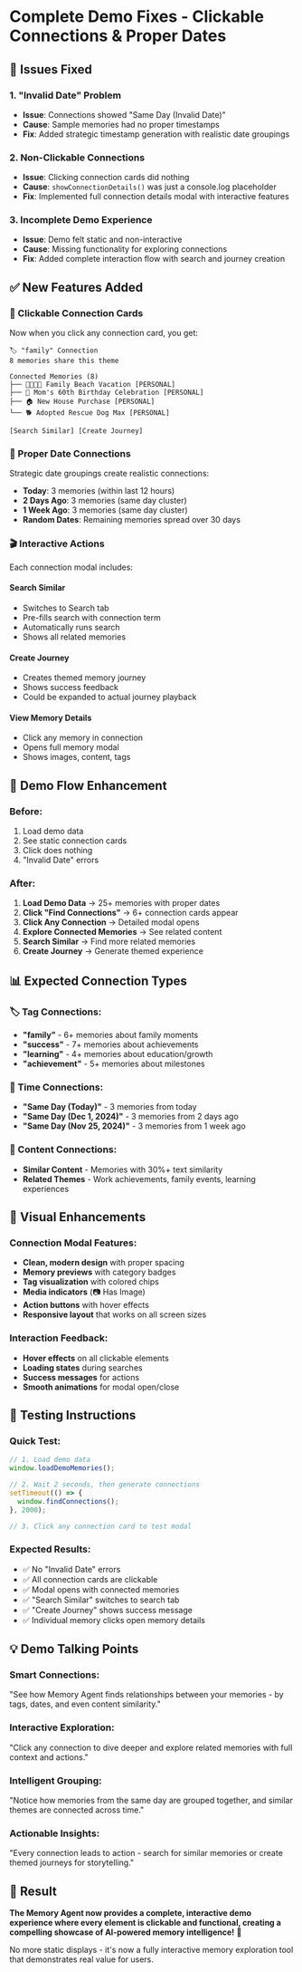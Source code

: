 # Complete Demo Fixes - Clickable Connections & Proper Dates

## 🐛 **Issues Fixed**

### **1. "Invalid Date" Problem**
- **Issue**: Connections showed "Same Day (Invalid Date)" 
- **Cause**: Sample memories had no proper timestamps
- **Fix**: Added strategic timestamp generation with realistic date groupings

### **2. Non-Clickable Connections**
- **Issue**: Clicking connection cards did nothing
- **Cause**: `showConnectionDetails()` was just a console.log placeholder
- **Fix**: Implemented full connection details modal with interactive features

### **3. Incomplete Demo Experience**
- **Issue**: Demo felt static and non-interactive
- **Cause**: Missing functionality for exploring connections
- **Fix**: Added complete interaction flow with search and journey creation

## ✅ **New Features Added**

### **🔗 Clickable Connection Cards**
Now when you click any connection card, you get:

```
🏷️ "family" Connection
8 memories share this theme

Connected Memories (8)
├── 👨‍👩‍👧‍👦 Family Beach Vacation [PERSONAL]
├── 🎂 Mom's 60th Birthday Celebration [PERSONAL] 
├── 🏠 New House Purchase [PERSONAL]
└── 🐕 Adopted Rescue Dog Max [PERSONAL]

[Search Similar] [Create Journey]
```

### **📅 Proper Date Connections**
Strategic date groupings create realistic connections:
- **Today**: 3 memories (within last 12 hours)
- **2 Days Ago**: 3 memories (same day cluster)  
- **1 Week Ago**: 3 memories (same day cluster)
- **Random Dates**: Remaining memories spread over 30 days

### **🎬 Interactive Actions**
Each connection modal includes:

#### **Search Similar**
- Switches to Search tab
- Pre-fills search with connection term
- Automatically runs search
- Shows all related memories

#### **Create Journey**  
- Creates themed memory journey
- Shows success feedback
- Could be expanded to actual journey playback

#### **View Memory Details**
- Click any memory in connection
- Opens full memory modal
- Shows images, content, tags

## 🎯 **Demo Flow Enhancement**

### **Before:**
1. Load demo data
2. See static connection cards
3. Click does nothing
4. "Invalid Date" errors

### **After:**
1. **Load Demo Data** → 25+ memories with proper dates
2. **Click "Find Connections"** → 6+ connection cards appear
3. **Click Any Connection** → Detailed modal opens
4. **Explore Connected Memories** → See related content
5. **Search Similar** → Find more related memories
6. **Create Journey** → Generate themed experience

## 📊 **Expected Connection Types**

### **🏷️ Tag Connections:**
- **"family"** - 6+ memories about family moments
- **"success"** - 7+ memories about achievements  
- **"learning"** - 4+ memories about education/growth
- **"achievement"** - 5+ memories about milestones

### **📅 Time Connections:**
- **"Same Day (Today)"** - 3 memories from today
- **"Same Day (Dec 1, 2024)"** - 3 memories from 2 days ago
- **"Same Day (Nov 25, 2024)"** - 3 memories from 1 week ago

### **📝 Content Connections:**
- **Similar Content** - Memories with 30%+ text similarity
- **Related Themes** - Work achievements, family events, learning experiences

## 🎨 **Visual Enhancements**

### **Connection Modal Features:**
- **Clean, modern design** with proper spacing
- **Memory previews** with category badges
- **Tag visualization** with colored chips
- **Media indicators** (📷 Has Image)
- **Action buttons** with hover effects
- **Responsive layout** that works on all screen sizes

### **Interaction Feedback:**
- **Hover effects** on all clickable elements
- **Loading states** during searches
- **Success messages** for actions
- **Smooth animations** for modal open/close

## 🚀 **Testing Instructions**

### **Quick Test:**
```javascript
// 1. Load demo data
window.loadDemoMemories();

// 2. Wait 2 seconds, then generate connections
setTimeout(() => {
  window.findConnections();
}, 2000);

// 3. Click any connection card to test modal
```

### **Expected Results:**
- ✅ No "Invalid Date" errors
- ✅ All connection cards are clickable
- ✅ Modal opens with connected memories
- ✅ "Search Similar" switches to search tab
- ✅ "Create Journey" shows success message
- ✅ Individual memory clicks open memory details

## 💡 **Demo Talking Points**

### **Smart Connections:**
"See how Memory Agent finds relationships between your memories - by tags, dates, and even content similarity."

### **Interactive Exploration:**
"Click any connection to dive deeper and explore related memories with full context and actions."

### **Intelligent Grouping:**
"Notice how memories from the same day are grouped together, and similar themes are connected across time."

### **Actionable Insights:**
"Every connection leads to action - search for similar memories or create themed journeys for storytelling."

## 🎉 **Result**

**The Memory Agent now provides a complete, interactive demo experience where every element is clickable and functional, creating a compelling showcase of AI-powered memory intelligence!** 🌟

No more static displays - it's now a fully interactive memory exploration tool that demonstrates real value for users.

